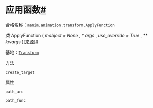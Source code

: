 # 应用函数[#](#applyfunction "此标题的固定链接")

合格名称：`manim.animation.transform.ApplyFunction`

_类_ ApplyFunction ( _mobject = None_ , _\* args_ , _use_override = True_ , _\*\* kwargs_ )[\[来源\]](../_modules/manim/animation/transform.html#ApplyFunction)[#](#manim.animation.transform.ApplyFunction "此定义的固定链接")

基地：[`Transform`](manim.animation.transform.Transform.html#manim.animation.transform.Transform "manim.animation.transform.Transform")

方法

`create_target`

属性

`path_arc`

`path_func`
